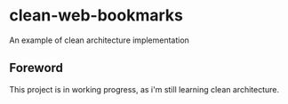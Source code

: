 # clean-web-bookmarks

An example of clean architecture implementation

## Foreword

This project is in working progress, as i'm still learning clean architecture.
